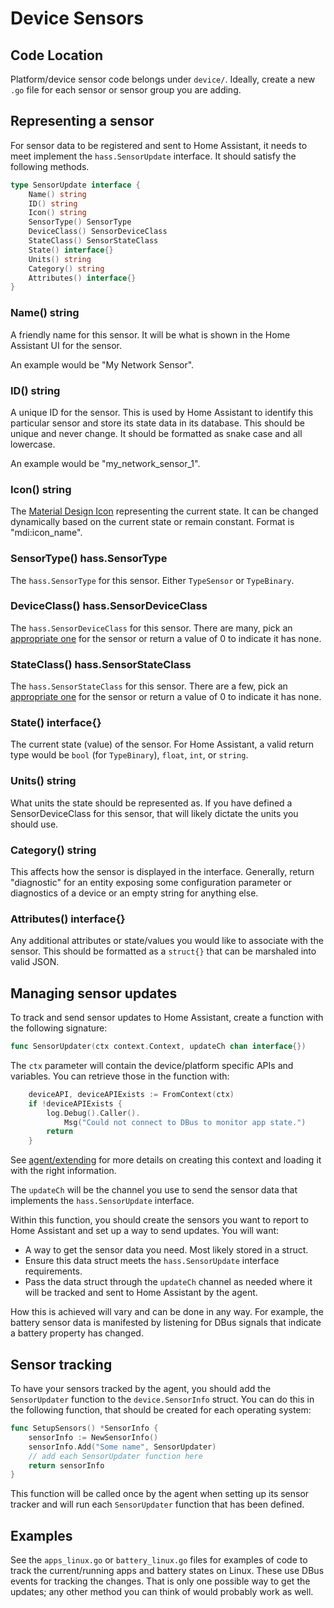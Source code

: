 <!--
 Copyright (c) 2023 Joshua Rich <joshua.rich@gmail.com>
 
 This software is released under the MIT License.
 https://opensource.org/licenses/MIT
-->

# Device Sensors

## Code Location

Platform/device sensor code belongs under `device/`. Ideally, create a new `.go`
file for each sensor or sensor group you are adding.

## Representing a sensor

For sensor data to be registered and sent to Home Assistant, it needs to meet
implement the `hass.SensorUpdate` interface. It should satisfy the following
methods.

```go
type SensorUpdate interface {
	Name() string
	ID() string
	Icon() string
	SensorType() SensorType
	DeviceClass() SensorDeviceClass
	StateClass() SensorStateClass
	State() interface{}
	Units() string
	Category() string
	Attributes() interface{}
}
```

### Name() string

A friendly name for this sensor. It will be what is shown in the Home Assistant
UI for the sensor. 

An example would be "My Network Sensor".

### ID() string

A unique ID for the sensor. This is used by Home Assistant to identify this
particular sensor and store its state data in its database. This should be
unique and never change. It should be formatted as snake case and all lowercase.

An example would be "my_network_sensor_1".

### Icon() string

The [Material Design Icon](https://pictogrammers.github.io/@mdi/font/2.0.46/)
representing the current state. It can be changed dynamically based on the
current state or remain constant. Format is "mdi:icon_name". 

### SensorType() hass.SensorType 

The `hass.SensorType` for this sensor. Either `TypeSensor` or `TypeBinary`.


### DeviceClass() hass.SensorDeviceClass

The `hass.SensorDeviceClass` for this sensor. There are many, pick an
[appropriate
one](https://developers.home-assistant.io/docs/core/entity/sensor/#available-device-classes)
for the sensor or return a value of 0 to indicate it has none.

### StateClass() hass.SensorStateClass

The `hass.SensorStateClass` for this sensor. There are a few, pick an
[appropriate
one](https://developers.home-assistant.io/docs/core/entity/sensor/#available-state-classes)
for the sensor or return a value of 0 to indicate it has none.

### State() interface{}

The current state (value) of the sensor. For Home Assistant, a valid return type
would be `bool` (for `TypeBinary`), `float`, `int`, or `string`.

### Units() string

What units the state should be represented as. If you have defined a
SensorDeviceClass for this sensor, that will likely dictate the units you should
use.

### Category() string

This affects how the sensor is displayed in the interface. Generally, return
"diagnostic" for an entity exposing some configuration parameter or diagnostics
of a device or an empty string for anything else.

### Attributes() interface{}

Any additional attributes or state/values you would like to associate with the
sensor. This should be formatted as a `struct{}` that can be marshaled into
valid JSON.  

## Managing sensor updates

To track and send sensor updates to Home Assistant, create a function with the
following signature:

```go
func SensorUpdater(ctx context.Context, updateCh chan interface{})
```

The `ctx` parameter will contain the device/platform specific APIs and
variables. You can retrieve those in the function with:

```go
	deviceAPI, deviceAPIExists := FromContext(ctx)
	if !deviceAPIExists {
		log.Debug().Caller().
			Msg("Could not connect to DBus to monitor app state.")
		return
	}
```

See [agent/extending](../agent/extending.md) for more details on creating this
context and loading it with the right information.

The `updateCh` will be the channel you use to send the sensor data that
implements the `hass.SensorUpdate` interface. 

Within this function, you should create the sensors you want to report to Home
Assistant and set up a way to send updates. You will want:

- A way to get the sensor data you need. Most likely stored in a struct.
- Ensure this data struct meets the `hass.SensorUpdate` interface requirements.
- Pass the data struct through the `updateCh` channel as needed where it will be
tracked and sent to Home Assistant by the agent.

How this is achieved will vary and can be done in any way. For example, the
battery sensor data is manifested by listening for DBus signals that indicate a
battery property has changed. 

## Sensor tracking

To have your sensors tracked by the agent, you should add the `SensorUpdater`
function to the `device.SensorInfo` struct. You can do this in the following
function, that should be created for each operating system:

```go
func SetupSensors() *SensorInfo {
	sensorInfo := NewSensorInfo()
	sensorInfo.Add("Some name", SensorUpdater)
	// add each SensorUpdater function here
	return sensorInfo
}
```

This function will be called once by the agent when setting up its sensor
tracker and will run each `SensorUpdater` function that has been defined.

## Examples

See the `apps_linux.go` or `battery_linux.go` files for examples of code
to track the current/running apps and battery states on Linux. These use DBus
events for tracking the changes. That is only one possible way to get the
updates; any other method you can think of would probably work as well. 